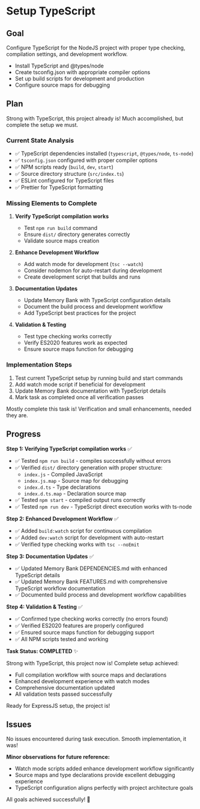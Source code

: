 # Setup TypeScript

## Goal

Configure TypeScript for the NodeJS project with proper type checking, compilation settings, and development workflow.

- Install TypeScript and @types/node
- Create tsconfig.json with appropriate compiler options
- Set up build scripts for development and production
- Configure source maps for debugging

## Plan

Strong with TypeScript, this project already is! Much accomplished, but complete the setup we must.

### Current State Analysis
- ✅ TypeScript dependencies installed (`typescript`, `@types/node`, `ts-node`)
- ✅ `tsconfig.json` configured with proper compiler options
- ✅ NPM scripts ready (`build`, `dev`, `start`)
- ✅ Source directory structure (`src/index.ts`) 
- ✅ ESLint configured for TypeScript files
- ✅ Prettier for TypeScript formatting

### Missing Elements to Complete
1. **Verify TypeScript compilation works**
   - Test `npm run build` command
   - Ensure `dist/` directory generates correctly
   - Validate source maps creation

2. **Enhance Development Workflow**
   - Add watch mode for development (`tsc --watch`)
   - Consider nodemon for auto-restart during development
   - Create development script that builds and runs

3. **Documentation Updates**
   - Update Memory Bank with TypeScript configuration details
   - Document the build process and development workflow
   - Add TypeScript best practices for the project

4. **Validation & Testing**
   - Test type checking works correctly
   - Verify ES2020 features work as expected
   - Ensure source maps function for debugging

### Implementation Steps
1. Test current TypeScript setup by running build and start commands
2. Add watch mode script if beneficial for development
3. Update Memory Bank documentation with TypeScript details
4. Mark task as completed once all verification passes

Mostly complete this task is! Verification and small enhancements, needed they are.

## Progress

**Step 1: Verifying TypeScript compilation works** ✅
- ✅ Tested `npm run build` - compiles successfully without errors
- ✅ Verified `dist/` directory generation with proper structure:
  - `index.js` - Compiled JavaScript
  - `index.js.map` - Source map for debugging
  - `index.d.ts` - Type declarations
  - `index.d.ts.map` - Declaration source map
- ✅ Tested `npm start` - compiled output runs correctly
- ✅ Tested `npm run dev` - TypeScript direct execution works with ts-node

**Step 2: Enhanced Development Workflow** ✅
- ✅ Added `build:watch` script for continuous compilation
- ✅ Added `dev:watch` script for development with auto-restart
- ✅ Verified type checking works with `tsc --noEmit`

**Step 3: Documentation Updates** ✅
- ✅ Updated Memory Bank DEPENDENCIES.md with enhanced TypeScript details
- ✅ Updated Memory Bank FEATURES.md with comprehensive TypeScript workflow documentation
- ✅ Documented build process and development workflow capabilities

**Step 4: Validation & Testing** ✅
- ✅ Confirmed type checking works correctly (no errors found)
- ✅ Verified ES2020 features are properly configured
- ✅ Ensured source maps function for debugging support
- ✅ All NPM scripts tested and working

**Task Status: COMPLETED** ✨

Strong with TypeScript, this project now is! Complete setup achieved:
- Full compilation workflow with source maps and declarations
- Enhanced development experience with watch modes
- Comprehensive documentation updated
- All validation tests passed successfully

Ready for ExpressJS setup, the project is!

## Issues

No issues encountered during task execution. Smooth implementation, it was! 

**Minor observations for future reference:**
- Watch mode scripts added enhance development workflow significantly
- Source maps and type declarations provide excellent debugging experience
- TypeScript configuration aligns perfectly with project architecture goals

All goals achieved successfully! 🌟
